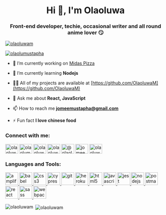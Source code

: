 <!--### Hi there 👋-->

<h1 align="center">Hi 👋, I'm Olaoluwa</h1>
<h3 align="center">Front-end developer, techie, occasional writer and all round anime lover 😏</h3>

<p align="left"> <a href="https://github.com/ryo-ma/github-profile-trophy"><img src="https://github-profile-trophy.vercel.app/?username=olaoluwam" alt="olaoluwam" /></a> </p>

<p align="left"> <a href="https://twitter.com/olaolumustapha" target="blank"><img src="https://img.shields.io/twitter/follow/olaolumustapha?logo=twitter&style=for-the-badge" alt="olaolumustapha" /></a> </p>

- 🔭 I’m currently working on [Midas Pizza](https://github.com/OlaoluwaM/meet-olaolu)

- 🌱 I’m currently learning **Nodejs**

- 👨‍💻 All of my projects are available at [https://github.com/OlaoluwaM](https://github.com/OlaoluwaM)

- 💬 Ask me about **React, JavaScript**

- 📫 How to reach me **jomeemustapha@gmail.com**

- ⚡ Fun fact **I love chinese food**

<h3 align="left">Connect with me:</h3>
<p align="left">
<a href="https://dev.to/olaoluwam" target="blank"><img align="center" src="https://cdn.jsdelivr.net/npm/simple-icons@3.0.1/icons/dev-dot-to.svg" alt="olaoluwam" height="30" width="40" /></a>
<a href="https://twitter.com/olaolumustapha" target="blank"><img align="center" src="https://cdn.jsdelivr.net/npm/simple-icons@3.0.1/icons/twitter.svg" alt="olaolumustapha" height="30" width="40" /></a>
<a href="https://linkedin.com/in/olaoluwa-mustapha-3b5a121b5" target="blank"><img align="center" src="https://cdn.jsdelivr.net/npm/simple-icons@3.0.1/icons/linkedin.svg" alt="olaoluwa-mustapha-3b5a121b5" height="30" width="40" /></a>
<a href="https://codesandbox.com/olaoluwa mustapha" target="blank"><img align="center" src="https://cdn.jsdelivr.net/npm/simple-icons@3.0.1/icons/codesandbox.svg" alt="olaoluwa mustapha" height="30" width="40" /></a>
<a href="https://medium.com/@olaoluwamustapha" target="blank"><img align="center" src="https://cdn.jsdelivr.net/npm/simple-icons@3.0.1/icons/medium.svg" alt="@olaoluwamustapha" height="30" width="40" /></a>
<a href="https://www.hackerrank.com/jomeemustapha" target="blank"><img align="center" src="https://cdn.jsdelivr.net/npm/simple-icons@3.0.1/icons/hackerrank.svg" alt="jomeemustapha" height="30" width="40" /></a>
<a href="https://www.leetcode.com/olaoluwa mustapha" target="blank"><img align="center" src="https://cdn.jsdelivr.net/npm/simple-icons@3.0.1/icons/leetcode.svg" alt="olaoluwa mustapha" height="30" width="40" /></a>
</p>

<h3 align="left">Languages and Tools:</h3>
<p align="left"> <a href="https://aws.amazon.com/amplify/" target="_blank"> <img src="https://docs.amplify.aws/assets/logo-dark.svg" alt="amplify" width="40" height="40"/> </a> <a href="https://babeljs.io/" target="_blank"> <img src="https://www.vectorlogo.zone/logos/babeljs/babeljs-icon.svg" alt="babel" width="40" height="40"/> </a> <a href="https://www.w3schools.com/css/" target="_blank"> <img src="https://devicons.github.io/devicon/devicon.git/icons/css3/css3-original-wordmark.svg" alt="css3" width="40" height="40"/> </a> <a href="https://www.cypress.io" target="_blank"> <img src="https://raw.githubusercontent.com/simple-icons/simple-icons/6e46ec1fc23b60c8fd0d2f2ff46db82e16dbd75f/icons/cypress.svg" alt="cypress" width="40" height="40"/> </a> <a href="https://git-scm.com/" target="_blank"> <img src="https://www.vectorlogo.zone/logos/git-scm/git-scm-icon.svg" alt="git" width="40" height="40"/> </a> <a href="https://heroku.com" target="_blank"> <img src="https://www.vectorlogo.zone/logos/heroku/heroku-icon.svg" alt="heroku" width="40" height="40"/> </a> <a href="https://www.w3.org/html/" target="_blank"> <img src="https://devicons.github.io/devicon/devicon.git/icons/html5/html5-original-wordmark.svg" alt="html5" width="40" height="40"/> </a> <a href="https://developer.mozilla.org/en-US/docs/Web/JavaScript" target="_blank"> <img src="https://devicons.github.io/devicon/devicon.git/icons/javascript/javascript-original.svg" alt="javascript" width="40" height="40"/> </a> <a href="https://jestjs.io" target="_blank"> <img src="https://www.vectorlogo.zone/logos/jestjsio/jestjsio-icon.svg" alt="jest" width="40" height="40"/> </a> <a href="https://nodejs.org" target="_blank"> <img src="https://devicons.github.io/devicon/devicon.git/icons/nodejs/nodejs-original-wordmark.svg" alt="nodejs" width="40" height="40"/> </a> <a href="https://postman.com" target="_blank"> <img src="https://www.vectorlogo.zone/logos/getpostman/getpostman-icon.svg" alt="postman" width="40" height="40"/> </a> <a href="https://reactjs.org/" target="_blank"> <img src="https://devicons.github.io/devicon/devicon.git/icons/react/react-original-wordmark.svg" alt="react" width="40" height="40"/> </a> <a href="https://sass-lang.com" target="_blank"> <img src="https://devicons.github.io/devicon/devicon.git/icons/sass/sass-original.svg" alt="sass" width="40" height="40"/> </a> <a href="https://webpack.js.org" target="_blank"> <img src="https://devicons.github.io/devicon/devicon.git/icons/webpack/webpack-original.svg" alt="webpack" width="40" height="40"/> </a> </p>

<p><img align="left" src="https://github-readme-stats.vercel.app/api/top-langs?username=olaoluwam&show_icons=true&locale=en&layout=compact" alt="olaoluwam" /></p>

<p>&nbsp;<img align="center" src="https://github-readme-stats.vercel.app/api?username=olaoluwam&show_icons=true&locale=en" alt="olaoluwam" /></p>


<!--
**OlaoluwaM/OlaoluwaM** is a ✨ _special_ ✨ repository because its `README.md` (this file) appears on your GitHub profile.

Here are some ideas to get you started:

- 🔭 I’m currently working on ...
- 🌱 I’m currently learning ...
- 👯 I’m looking to collaborate on ...
- 🤔 I’m looking for help with ...
- 💬 Ask me about ...
- 📫 How to reach me: ...
- 😄 Pronouns: ...
- ⚡ Fun fact: ...
-->
